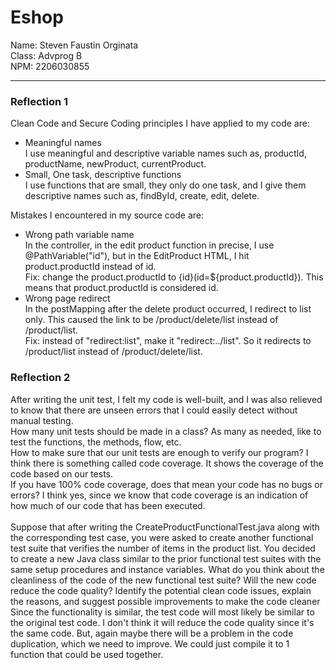 # Eshop
Name: Steven Faustin Orginata <br>
Class: Advprog B <br>
NPM: 2206030855
<hr>

<h3>Reflection 1</h3>
Clean Code and Secure Coding principles I have applied to my code are: <br>

- Meaningful names <br>
I use meaningful and descriptive variable names such as, productId, productName, newProduct, currentProduct.<br>
- Small, One task, descriptive functions<br>
I use functions that are small, they only do one task, and I give them descriptive names such as, findById, create, edit, delete.<br>

Mistakes I encountered in my source code are:
- Wrong path variable name <br>
In the controller, in the edit product function in precise, I use @PathVariable("id"), but in the EditProduct HTML, I hit product.productId instead of id. <Br>
Fix: change the product.productId to {id}(id=${product.productId}). This means that product.productId is considered id.<br>
- Wrong page redirect <br>
In the postMapping after the delete product occurred, I redirect to list only. This caused the link to be /product/delete/list instead of /product/list. <br>
Fix: instead of "redirect:list", make it "redirect:../list". So it redirects to /product/list instead of /product/delete/list.<br>

<h3>Reflection 2</h3>
After writing the unit test, I felt my code is well-built, and I was also relieved to know that there are unseen errors that I could easily detect without manual testing. <br>
How many unit tests should be made in a class? As many as needed, like to test the functions, the methods, flow, etc. <br>
How to make sure that our unit tests are enough to verify our program? I think there is something called code coverage. It shows the coverage of the code based on our tests. <br>
If you have 100% code coverage, does that mean your code has no bugs or errors? I think yes, since we know that code coverage is an indication of how much of our code that has been executed. <br><br>
Suppose that after writing the CreateProductFunctionalTest.java along with the corresponding test case, you were asked to create another functional test suite that verifies the number of items in the product list. You decided to create a new Java class similar to the prior functional test suites with the same setup procedures and instance variables.
What do you think about the cleanliness of the code of the new functional test suite? Will the new code reduce the code quality? Identify the potential clean code issues, explain the reasons, and suggest possible improvements to make the code cleaner
Since the functionality is similar, the test code will most likely be similar to the original test code. I don't think it will reduce the code quality since it's the same code. But, again maybe there will be a problem in the code duplication, which we need to improve. We could just compile it to 1 function that could be used together.
